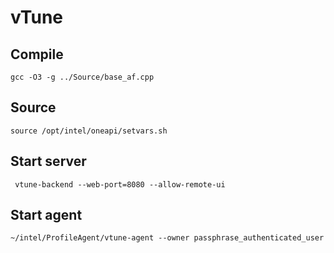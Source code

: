 # vTune
## Compile
```
gcc -O3 -g ../Source/base_af.cpp
```


## Source
```
source /opt/intel/oneapi/setvars.sh
```

## Start server
```
 vtune-backend --web-port=8080 --allow-remote-ui
```

## Start agent
```
~/intel/ProfileAgent/vtune-agent --owner passphrase_authenticated_user
```
